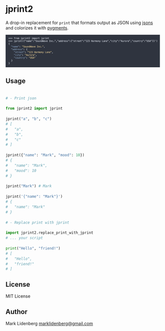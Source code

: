 # jprint2

A drop-in replacement for `print` that formats output as JSON using [jsons](https://github.com/ramonhagenaars/jsons) and colorizes it with [pygments](https://pygments.org/).

![Example](docs/example.png)

## Usage

```python

# - Print json

from jprint2 import jprint

jprint("a", "b", "c")
# [
#   "a",
#   "b",
#   "c"
# ]

jprint({"name": "Mark", "mood": 10})
# {
#   "name": "Mark",
#   "mood": 10 
# }

jprint("Mark") # Mark

jprint('{"name": "Mark"}')
# {
#   "name": "Mark"
# }

# - Replace print with jprint

import jprint2.replace_print_with_jprint
# ... your script

print("Hello", "friend!")
# [
#   "Hello",
#   "friend!"
# ]


```

## License

MIT License

## Author

Mark Lidenberg [marklidenberg@gmail.com](mailto:marklidenberg@gmail.com)